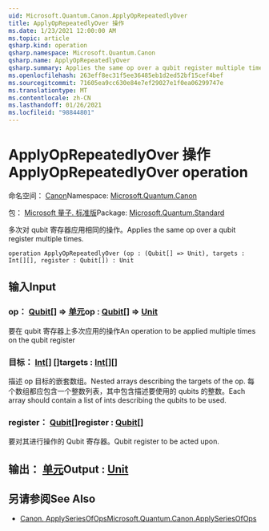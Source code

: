 ```yaml
---
uid: Microsoft.Quantum.Canon.ApplyOpRepeatedlyOver
title: ApplyOpRepeatedlyOver 操作
ms.date: 1/23/2021 12:00:00 AM
ms.topic: article
qsharp.kind: operation
qsharp.namespace: Microsoft.Quantum.Canon
qsharp.name: ApplyOpRepeatedlyOver
qsharp.summary: Applies the same op over a qubit register multiple times.
ms.openlocfilehash: 263eff8ec31f5ee36485eb1d2ed52bf15cef4bef
ms.sourcegitcommit: 71605ea9cc630e84e7ef29027e1f0ea06299747e
ms.translationtype: MT
ms.contentlocale: zh-CN
ms.lasthandoff: 01/26/2021
ms.locfileid: "98844801"
---
```

# <a name="applyoprepeatedlyover-operation"></a><span data-ttu-id="82903-102">ApplyOpRepeatedlyOver 操作</span><span class="sxs-lookup"><span data-stu-id="82903-102">ApplyOpRepeatedlyOver operation</span></span>

<span data-ttu-id="82903-103">命名空间： [Canon](xref:Microsoft.Quantum.Canon)</span><span class="sxs-lookup"><span data-stu-id="82903-103">Namespace: [Microsoft.Quantum.Canon](xref:Microsoft.Quantum.Canon)</span></span>

<span data-ttu-id="82903-104">包： [Microsoft 量子. 标准版](https://nuget.org/packages/Microsoft.Quantum.Standard)</span><span class="sxs-lookup"><span data-stu-id="82903-104">Package: [Microsoft.Quantum.Standard](https://nuget.org/packages/Microsoft.Quantum.Standard)</span></span>


<span data-ttu-id="82903-105">多次对 qubit 寄存器应用相同的操作。</span><span class="sxs-lookup"><span data-stu-id="82903-105">Applies the same op over a qubit register multiple times.</span></span>

```qsharp
operation ApplyOpRepeatedlyOver (op : (Qubit[] => Unit), targets : Int[][], register : Qubit[]) : Unit
```


## <a name="input"></a><span data-ttu-id="82903-106">输入</span><span class="sxs-lookup"><span data-stu-id="82903-106">Input</span></span>

### <a name="op--qubit--unit"></a><span data-ttu-id="82903-107">op： [Qubit](xref:microsoft.quantum.lang-ref.qubit)[] => [单元](xref:microsoft.quantum.lang-ref.unit)</span><span class="sxs-lookup"><span data-stu-id="82903-107">op : [Qubit](xref:microsoft.quantum.lang-ref.qubit)[] => [Unit](xref:microsoft.quantum.lang-ref.unit)</span></span> 

<span data-ttu-id="82903-108">要在 qubit 寄存器上多次应用的操作</span><span class="sxs-lookup"><span data-stu-id="82903-108">An operation to be applied multiple times on the qubit register</span></span>


### <a name="targets--int"></a><span data-ttu-id="82903-109">目标： [Int](xref:microsoft.quantum.lang-ref.int)[] []</span><span class="sxs-lookup"><span data-stu-id="82903-109">targets : [Int](xref:microsoft.quantum.lang-ref.int)[][]</span></span>

<span data-ttu-id="82903-110">描述 op 目标的嵌套数组。</span><span class="sxs-lookup"><span data-stu-id="82903-110">Nested arrays describing the targets of the op.</span></span> <span data-ttu-id="82903-111">每个数组都应包含一个整数列表，其中包含描述要使用的 qubits 的整数。</span><span class="sxs-lookup"><span data-stu-id="82903-111">Each array should contain a list of ints describing the qubits to be used.</span></span>


### <a name="register--qubit"></a><span data-ttu-id="82903-112">register： [Qubit](xref:microsoft.quantum.lang-ref.qubit)[]</span><span class="sxs-lookup"><span data-stu-id="82903-112">register : [Qubit](xref:microsoft.quantum.lang-ref.qubit)[]</span></span>

<span data-ttu-id="82903-113">要对其进行操作的 Qubit 寄存器。</span><span class="sxs-lookup"><span data-stu-id="82903-113">Qubit register to be acted upon.</span></span>



## <a name="output--unit"></a><span data-ttu-id="82903-114">输出： [单元](xref:microsoft.quantum.lang-ref.unit)</span><span class="sxs-lookup"><span data-stu-id="82903-114">Output : [Unit](xref:microsoft.quantum.lang-ref.unit)</span></span>



## <a name="see-also"></a><span data-ttu-id="82903-115">另请参阅</span><span class="sxs-lookup"><span data-stu-id="82903-115">See Also</span></span>

- [<span data-ttu-id="82903-116">Canon. ApplySeriesOfOps</span><span class="sxs-lookup"><span data-stu-id="82903-116">Microsoft.Quantum.Canon.ApplySeriesOfOps</span></span>](xref:Microsoft.Quantum.Canon.ApplySeriesOfOps)